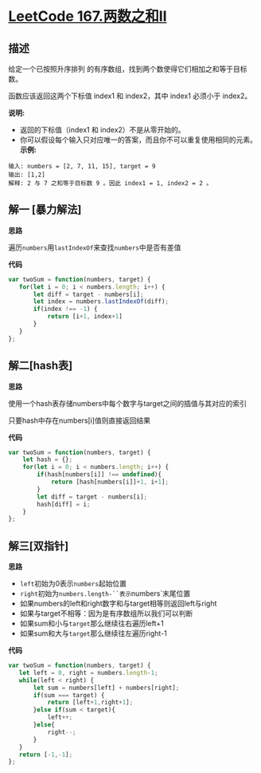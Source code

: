 # [LeetCode 167.两数之和Ⅱ](https://leetcode-cn.com/problems/two-sum-ii-input-array-is-sorted/)
## 描述

给定一个已按照升序排列 的有序数组，找到两个数使得它们相加之和等于目标数。

函数应该返回这两个下标值 index1 和 index2，其中 index1 必须小于 index2。

**说明:**

- 返回的下标值（index1 和 index2）不是从零开始的。
- 你可以假设每个输入只对应唯一的答案，而且你不可以重复使用相同的元素。
**示例:**
```
输入: numbers = [2, 7, 11, 15], target = 9
输出: [1,2]
解释: 2 与 7 之和等于目标数 9 。因此 index1 = 1, index2 = 2 。
```

## 解一 [暴力解法]
**思路**

遍历`numbers`用`lastIndexOf`来查找`numbers`中是否有差值 

**代码**
```Javascript 
var twoSum = function(numbers, target) {
   for(let i = 0; i < numbers.length; i++) {
       let diff = target - numbers[i];
       let index = numbers.lastIndexOf(diff);
       if(index !== -1) {
           return [i+1, index+1]
       }
   }
};
```
## 解二[hash表]
**思路**

使用一个hash表存储numbers中每个数字与target之间的插值与其对应的索引

只要hash中存在numbers[i]值则直接返回结果

**代码**
```Javascript 
var twoSum = function(numbers, target) {
    let hash = {};
    for(let i = 0; i < numbers.length; i++) {
        if(hash[numbers[i]] !== undefined){
            return [hash[numbers[i]]+1, i+1];
        }
        let diff = target - numbers[i];
        hash[diff] = i;
    }
};
```
## 解三[双指针]
**思路**


- `left`初始为0表示`numbers`起始位置
- `right`初始为`numbers.length-``表示`numbers`末尾位置
- 如果numbers的left和right数字和与target相等则返回left与right
- 如果与target不相等：因为是有序数组所以我们可以判断
- 如果sum和小与`target`那么继续往右遍历left+1
- 如果sum和大与`target`那么继续往左遍历right-1

**代码**
```Javascript 
var twoSum = function(numbers, target) {
   let left = 0, right = numbers.length-1;
   while(left < right) {
       let sum = numbers[left] + numbers[right];
       if(sum === target) {
           return [left+1,right+1];
       }else if(sum < target){
           left++;
       }else{
           right--;
       }
   }
   return [-1,-1];
};
```
